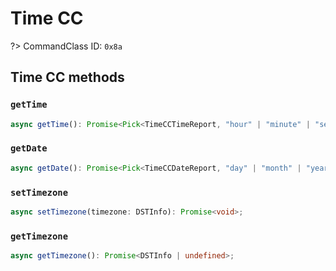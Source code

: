 # Time CC

?> CommandClass ID: `0x8a`

## Time CC methods

### `getTime`

```ts
async getTime(): Promise<Pick<TimeCCTimeReport, "hour" | "minute" | "second"> | undefined>;
```

### `getDate`

```ts
async getDate(): Promise<Pick<TimeCCDateReport, "day" | "month" | "year"> | undefined>;
```

### `setTimezone`

```ts
async setTimezone(timezone: DSTInfo): Promise<void>;
```

### `getTimezone`

```ts
async getTimezone(): Promise<DSTInfo | undefined>;
```
